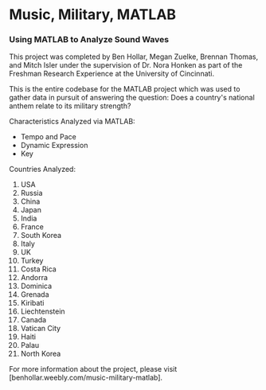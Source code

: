# Music, Military, MATLAB
### Using MATLAB to Analyze Sound Waves

This project was completed by Ben Hollar, Megan Zuelke, Brennan Thomas, and Mitch Isler under the supervision of Dr. Nora Honken as part of the Freshman Research Experience at the University of Cincinnati. 

This is the entire codebase for the MATLAB project which was used to gather data in pursuit of answering the question: Does a country's national anthem relate to its military strength?

Characteristics Analyzed via MATLAB:
- Tempo and Pace
- Dynamic Expression
- Key

Countries Analyzed:
1. USA
2. Russia
3. China
4. Japan
5. India
6. France
7. South Korea
8. Italy
9. UK
10. Turkey
11. Costa Rica
12. Andorra
13. Dominica
14. Grenada
15. Kiribati
16. Liechtenstein
17. Canada
18. Vatican City
19. Haiti
20. Palau
21. North Korea

For more information about the project, please visit [benhollar.weebly.com/music-military-matlab].

